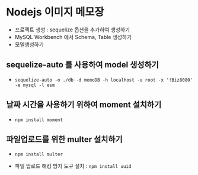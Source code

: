 # Nodejs 이미지 메모장

- 프로젝트 생성 : sequelize 옵션을 추가하여 생성하기
- MySQL Workbench 에서 Schema, Table 생성하기
- 모델생성하기

## sequelize-auto 를 사용하여 model 생성하기

- `sequelize-auto -o ./db -d memoDB -h localhost -u root -x '!Biz8080' -e mysql -l esm`

## 날짜 시간을 사용하기 위하여 moment 설치하기

- `npm install moment`

## 파일업로드를 위한 multer 설치하기

- `npm install multer`

- 파일 업로드 해킹 방지 도구 설치 : `npm install uuid`
